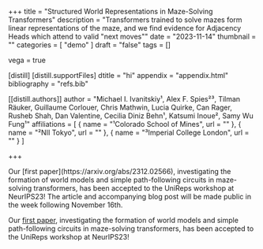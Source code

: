 +++
title = "Structured World Representations in Maze-Solving Transformers"
description = "Transformers trained to solve mazes form linear representations of the maze, and we find evidence for Adjacency Heads which attend to valid \"next moves\""
date = "2023-11-14"
thumbnail = ""
categories = [
  "demo"
]
draft = "false"
tags = []

vega = true

[distill]
  [distill.supportFiles]
  dtitle = "hi"
  appendix = "appendix.html"
  bibliography = "refs.bib"


[[distill.authors]]
author = "Michael I. Ivanitskiy¹, Alex F. Spies²³, Tilman Räuker, Guillaume Corlouer, Chris Mathwin, Lucia Quirke, Can Rager, Rusheb Shah, Dan Valentine, Cecilia Diniz Behn¹, Katsumi Inoue², Samy Wu Fung¹"
affiliations = [
  { name = "¹Colorado School of Mines", url = "" },
  { name = "²NII Tokyo", url = "" },
  { name = "³Imperial College London", url = "" }
]

+++


<d-abstract>
  <p>Our [first paper](https://arxiv.org/abs/2312.02566), investigating the formation of world models and simple path-following circuits in maze-solving transformers, has been accepted to the UniReps workshop at NeurIPS23! The article and accompanying blog post will be made public in the week following November 16th.</p>
</d-abstract>
  
Our [first paper](https://arxiv.org/abs/2312.02566), investigating the formation of world models and simple path-following circuits in maze-solving transformers, has been accepted to the UniReps workshop at NeurIPS23!

<!-- 
[[distill.authors]]
author = "Michael I. Ivanitskiy"
affiliations = [
  { name = "Colorado School of Mines", url = "" }
]

[[distill.authors]]
author = "Alex F. Spies"
affiliations = [
  { name = "Imperial College London", url = "" },
  { name = "NII Tokyo", url = "" }
]

[[distill.authors]]
author = "Tilman Räuker"
affiliations = []

[[distill.authors]]
author = "Guillaume Corlouer"
affiliations = []

[[distill.authors]]
author = "Chris Mathwin"
affiliations = []

[[distill.authors]]
author = "Lucia Quirke"
affiliations = []

[[distill.authors]]
author = "Can Rager"
affiliations = []

[[distill.authors]]
author = "Rusheb Shah"
affiliations = []

[[distill.authors]]
author = "Dan Valentine"
affiliations = []

[[distill.authors]]
author = "Cecilia Diniz Behn"
affiliations = [
  { name = "Colorado School of Mines", url = "" }
]

[[distill.authors]]
author = "Katsumi Inoue"
affiliations = [
  { name = "National Institute of Informatics, Tokyo", url = "" }
]

[[distill.authors]]
author = "Samy Wu Fung"
affiliations = [
  { name = "Colorado School of Mines", url = "" }
] -->
